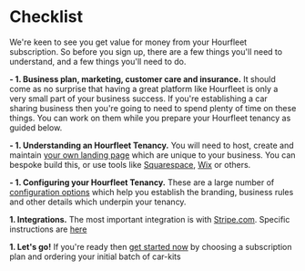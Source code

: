 # Checklist  

We're keen to see you get value for money from your Hourfleet subscription. So before you sign up, there are a few things you'll need to understand, and a few things you'll need to do. 

**- 1. Business plan, marketing, customer care and insurance.** It should come as no surprise that having a great platform like Hourfleet is only a very small part of your business success. If you're establishing a car sharing business then you're going to need to spend plenty of time on these things. You can work on them while you prepare your Hourfleet tenancy as guided below.

**- 1. Understanding an Hourfleet Tenancy.** You will need to host, create and maintain [your own landing page](yoursite.html) which are unique to your business. You can bespoke build this, or use tools like [Squarespace](http://squarespace.com), [Wix](http://wix.com) or others.

**- 1. Configuring your Hourfleet Tenancy.** These are a large number of [configuration options](http://docs.hourfleet.com/youconfigure.html) which help you establish the branding, business rules and other details which underpin your tenancy. 

**1. Integrations.** The most important integration is with [Stripe.com](http://stripe.com). Specific instructions are [here](http://docs.hourfleet.com/youprovide.html)   

**1. Let's go!** If you're ready then [get started now](https://www.hourfleet.com/getstarted) by choosing a subscription plan and ordering your initial batch of car-kits   


